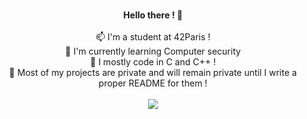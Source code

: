 <p align='center'>
	<br />
	<b>Hello there ! 👋</b><br />
	<br />
	📫 I'm a student at 42Paris !<br />
	🔭 I'm currently learning Computer security<br />
	🌱 I mostly code in C and C++ !</a></b><br />
	💬 Most of my projects are private and will remain private until I write a proper README for them !<br />
	<br />
	<img src="https://badge42.vercel.app/api/v2/cl1p23amy001109i6oymavshb/stats" />
</p>

